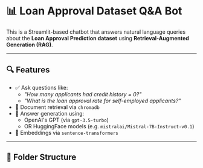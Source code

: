 # 📊 Loan Approval Dataset Q&A Bot

This is a Streamlit-based chatbot that answers natural language queries about the **Loan Approval Prediction dataset** using **Retrieval-Augmented Generation (RAG)**.

---

## 🔍 Features

- ✅ Ask questions like:
  - *"How many applicants had credit history = 0?"*
  - *"What is the loan approval rate for self-employed applicants?"*
- 🔁 Document retrieval via `chromadb`
- 🤖 Answer generation using:
  - OpenAI's GPT (via `gpt-3.5-turbo`)
  - OR HuggingFace models (e.g. `mistralai/Mistral-7B-Instruct-v0.1`)
- 🧠 Embeddings via `sentence-transformers`

---

## 📁 Folder Structure

